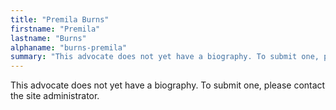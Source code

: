 ```yaml
---
title: "Premila Burns"
firstname: "Premila"
lastname: "Burns"
alphaname: "burns-premila"
summary: "This advocate does not yet have a biography. To submit one, please contact the site administrator."
---
```

This advocate does not yet have a biography. To submit one, please contact the site administrator.


